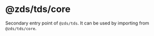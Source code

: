 # @zds/tds/core

Secondary entry point of `@zds/tds`. It can be used by importing from `@zds/tds/core`.
